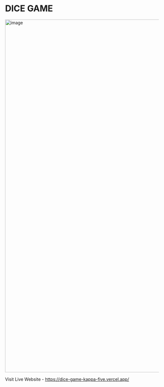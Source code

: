 # DICE GAME

<img width="1154" alt="image" src="https://user-images.githubusercontent.com/50476777/236659200-8ba6c2dc-8815-46ed-bf3e-f873da7a6064.png">


Visit Live Website - https://dice-game-kappa-five.vercel.app/

